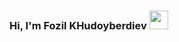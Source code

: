 ### Hi, I'm Fozil KHudoyberdiev <img src="https://media1.giphy.com/media/3ZZ8r1DGDsIt0VFxiR/giphy.gif?cid=ecf05e47u5txzaw7wal6p6fcg84kr30e6phi7cfryo3dd9sg&ep=v1_stickers_search&rid=giphy.gif&ct=ts" width="30px">


